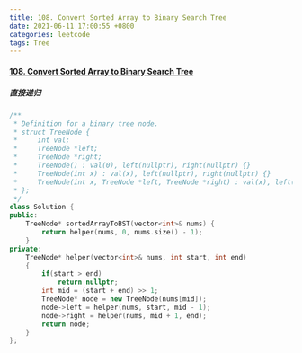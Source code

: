 ```yaml
---
title: 108. Convert Sorted Array to Binary Search Tree
date: 2021-06-11 17:00:55 +0800
categories: leetcode
tags: Tree
---
```

#### [108. Convert Sorted Array to Binary Search Tree](https://leetcode.com/problems/convert-sorted-array-to-binary-search-tree/)

##### 直接递归
```c++
/**
 * Definition for a binary tree node.
 * struct TreeNode {
 *     int val;
 *     TreeNode *left;
 *     TreeNode *right;
 *     TreeNode() : val(0), left(nullptr), right(nullptr) {}
 *     TreeNode(int x) : val(x), left(nullptr), right(nullptr) {}
 *     TreeNode(int x, TreeNode *left, TreeNode *right) : val(x), left(left), right(right) {}
 * };
 */
class Solution {
public:
    TreeNode* sortedArrayToBST(vector<int>& nums) {
        return helper(nums, 0, nums.size() - 1);
    }
private:
    TreeNode* helper(vector<int>& nums, int start, int end)
    {
        if(start > end)
            return nullptr;
        int mid = (start + end) >> 1;
        TreeNode* node = new TreeNode(nums[mid]);
        node->left = helper(nums, start, mid - 1);
        node->right = helper(nums, mid + 1, end);
        return node;
    }
};
```
